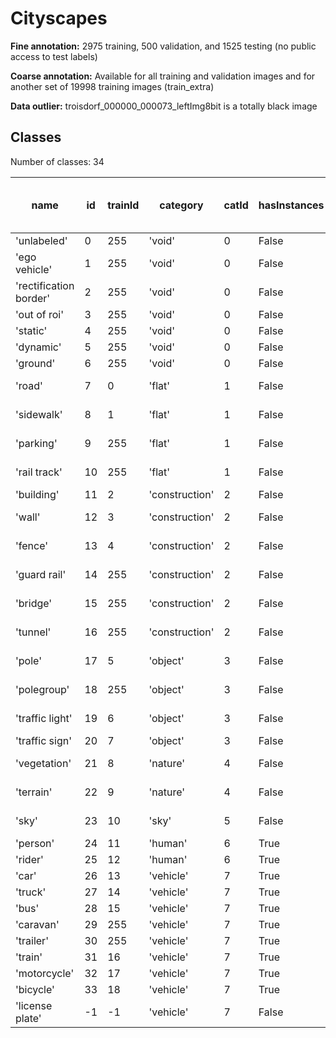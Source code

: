 # Cityscapes

__Fine annotation:__ 2975 training, 500 validation, and 1525 testing (no public access to test labels)

__Coarse annotation:__ Available for all training and validation images and for another set of 19998 training images (train_extra)

__Data outlier:__ troisdorf_000000_000073_leftImg8bit is a totally black image

## Classes

Number of classes: 34

| name                   | id | trainId | category       | catId | hasInstances | ignoreInEval |  color          | pixel-wise occ [%] |
| -----------------------|----|---------|----------------|-------|--------------|--------------|-----------------|               -----|
| 'unlabeled'            |  0 |     255 | 'void'         | 0     |     False    |     True     | (  0,  0,  0) ) |                0.01|
| 'ego vehicle'          |  1 |     255 | 'void'         | 0     |     False    |     True     | (  0,  0,  0) ) |                 4.6|
| 'rectification border' |  2 |     255 | 'void'         | 0     |     False    |     True     | (  0,  0,  0) ) |                 1.4|
| 'out of roi'           |  3 |     255 | 'void'         | 0     |     False    |     True     | (  0,  0,  0) ) |                 1.5|
| 'static'               |  4 |     255 | 'void'         | 0     |     False    |     True     | (  0,  0,  0) ) |                1.36|
| 'dynamic'              |  5 |     255 | 'void'         | 0     |     False    |     True     | (111, 74,  0) ) |                0.31|
| 'ground'               |  6 |     255 | 'void'         | 0     |     False    |     True     | ( 81,  0, 81) ) |                1.29|
| 'road'                 |  7 |       0 | 'flat'         | 1     |     False    |     False    | (128, 64,128) ) |                32.7|
| 'sidewalk'             |  8 |       1 | 'flat'         | 1     |     False    |     False    | (244, 35,232) ) |                 5.3|
| 'parking'              |  9 |     255 | 'flat'         | 1     |     False    |     True     | (250,170,160) ) |                 0.6|
| 'rail track'           | 10 |     255 | 'flat'         | 1     |     False    |     True     | (230,150,140) ) |                0.16|
| 'building'             | 11 |       2 | 'construction' | 2     |     False    |     False    | ( 70, 70, 70) ) |                20.1|
| 'wall'                 | 12 |       3 | 'construction' | 2     |     False    |     False    | (102,102,156) ) |                0.59|
| 'fence'                | 13 |       4 | 'construction' | 2     |     False    |     False    | (190,153,153) ) |                0.77|
| 'guard rail'           | 14 |     255 | 'construction' | 2     |     False    |     True     | (180,165,180) ) |               0.008|
| 'bridge'               | 15 |     255 | 'construction' | 2     |     False    |     True     | (150,100,100) ) |                0.25|
| 'tunnel'               | 16 |     255 | 'construction' | 2     |     False    |     True     | (150,120, 90) ) |              0.0461|
| 'pole'                 | 17 |       5 | 'object'       | 3     |     False    |     False    | (153,153,153) ) |              1.1243|
| 'polegroup'            | 18 |     255 | 'object'       | 3     |     False    |     True     | (153,153,153) ) |                   0|
| 'traffic light'        | 19 |       6 | 'object'       | 3     |     False    |     False    | (250,170, 30) ) |              0.1823|
| 'traffic sign'         | 20 |       7 | 'object'       | 3     |     False    |     False    | (220,220,  0) ) |              0.5015|
| 'vegetation'           | 21 |       8 | 'nature'       | 4     |     False    |     False    | (107,142, 35) ) |                14.3|
| 'terrain'              | 22 |       9 | 'nature'       | 4     |     False    |     False    | (152,251,152) ) |                0.98|
| 'sky'                  | 23 |      10 | 'sky'          | 5     |     False    |     False    | ( 70,130,180) ) |                 3.5|
| 'person'               | 24 |      11 | 'human'        | 6     |     True     |     False    | (220, 20, 60) ) |                 1.1|
| 'rider'                | 25 |      12 | 'human'        | 6     |     True     |     False    | (255,  0,  0) ) |              0.1295|
| 'car'                  | 26 |      13 | 'vehicle'      | 7     |     True     |     False    | (  0,  0,142) ) |                 6.0|
| 'truck'                | 27 |      14 | 'vehicle'      | 7     |     True     |     False    | (  0,  0, 70) ) |              0.2406|
| 'bus'                  | 28 |      15 | 'vehicle'      | 7     |     True     |     False    | (  0, 60,100) ) |              0.2271|
| 'caravan'              | 29 |     255 | 'vehicle'      | 7     |     True     |     True     | (  0,  0, 90) ) |              0.0349|
| 'trailer'              | 30 |     255 | 'vehicle'      | 7     |     True     |     True     | (  0,  0,110) ) |              0.0206|
| 'train'                | 31 |      16 | 'vehicle'      | 7     |     True     |     False    | (  0, 80,100) ) |              0.1907|
| 'motorcycle'           | 32 |      17 | 'vehicle'      | 7     |     True     |     False    | (  0,  0,230) ) |              0.0848|
| 'bicycle'              | 33 |      18 | 'vehicle'      | 7     |     True     |     False    | (119, 11, 32) ) |              0.4030|
| 'license plate'        | -1 |      -1 | 'vehicle'      | 7     |     False    |     True     | (  0,  0,142) ) |